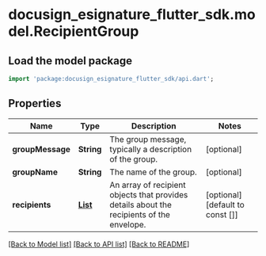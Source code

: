 # docusign_esignature_flutter_sdk.model.RecipientGroup

## Load the model package
```dart
import 'package:docusign_esignature_flutter_sdk/api.dart';
```

## Properties
Name | Type | Description | Notes
------------ | ------------- | ------------- | -------------
**groupMessage** | **String** | The group message, typically a description of the group. | [optional] 
**groupName** | **String** | The name of the group. | [optional] 
**recipients** | [**List<RecipientOption>**](RecipientOption.md) | An array of recipient objects that provides details about the recipients of the envelope. | [optional] [default to const []]

[[Back to Model list]](../README.md#documentation-for-models) [[Back to API list]](../README.md#documentation-for-api-endpoints) [[Back to README]](../README.md)



